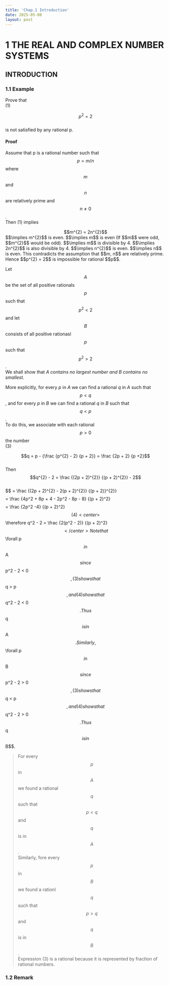 ```yaml
---
title: 'Chap.1 Introduction'
date: 2025-05-08
layout: post
---
```


# 1 THE REAL AND COMPLEX NUMBER SYSTEMS

## INTRODUCTION

### 1.1 Example
Prove that  
(1)<center>$$p^{2} = 2$$</center>  
is not satisfied by any rational p.

#### Proof
Assume that p is a rational number such that $$p = m/n$$ where $$m$$ and $$n$$ are relatively prime and $$n \not = 0$$.  
Then (1) implies  
<center>$$m^{2} = 2n^{2}$$</center>  
$$\implies m^{2}$$ is even.  
$$\implies m$$ is even (If $$m$$ were odd, $$m^{2}$$ would be odd).  
$$\implies m$$ is divisible by 4.  
$$\implies 2n^{2}$$ is also divisible by 4.  
$$\implies n^{2}$$ is even.  
$$\implies n$$ is even.  
This contradicts the assumption that $$m, n$$ are relatively prime.  
Hence $$p^{2} = 2$$ is impossible for rational $$p$$.

Let $$A$$ be the set of all positive rationals $$p$$ such that $$p^{2} < 2$$ and let $$B$$ consists of all positive rationasl $$p$$ such that $$p^{2} > 2$$.  
We shall show that *A contains no largest number and B contains no smallest.*  

More explicitly, for every *p* in *A* we can find a rational *q* in *A* such that $$p < q$$, and for every *p* in *B* we can find a rational *q* in *B* such that $$q < p$$.  
To do this, we associate with each rational $$p > 0$$ the number  
(3)<center>$$q = p - {\frac {p^{2} - 2} {p + 2}} = \frac {2p + 2} {p +2}$$</center>  
Then  
$$q^{2} - 2 = \frac {(2p + 2)^{2}} {(p + 2)^{2}} - 2$$  
$$ = \frac {(2p + 2)^{2} - 2(p + 2)^{2}} {(p + 2)}^{2}}$$  
$$ = \frac {4p^2 + 8p + 4 - 2p^2 - 8p - 8} {(p + 2)^2}$$  
$$ = \frac {2p^2 -4} {(p + 2)^2}$$  
(4)<center>$$\therefore q^2 - 2 = \frac {2(p^2 - 2)} {(p + 2)^2}$$</center>  
Note that $$\forall p$$ in $$A$$ since $$p^2 - 2 < 0$$, (3) shows that $$q > p$$, and (4) shows that $$q^2 - 2 < 0$$. Thus $$q$$ is in $$A$$.   
Similarly, $$\forall p$$ in $$B$$ since $$p^2 - 2 > 0$$, (3) shows that $$q < p$$, and (4) shows that $$q^2 - 2 > 0$$. Thus $$q$$ is in $$B$$.  

> For every $$p$$ in $$A$$ we found a rational $$q$$ such that $$p < q$$ and $$q$$ is in $$A$$.  
> Similarly, fore every $$p$$ in $$B$$ we found a rationl $$q$$ such that $$p > q$$ and $$q$$ is in $$B$$.  
> Expression (3) is a rational because it is represented by fraction of rational numbers.  

### 1.2 Remark


